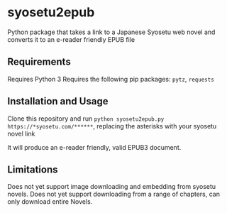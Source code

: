# syosetu2epub
Python package that takes a link to a Japanese Syosetu web novel and converts it to an e-reader friendly EPUB file

## Requirements
Requires Python 3
Requires the following pip packages:
```pytz```, ```requests```

## Installation and Usage
Clone this repository and run ```python syosetu2epub.py https://*syosetu.com/******```, replacing the asterisks with your syosetu novel link

It will produce an e-reader friendly, valid EPUB3 document.

## Limitations
Does not yet support image downloading and embedding from syosetu novels.
Does not yet support downloading from a range of chapters, can only download entire Novels.
